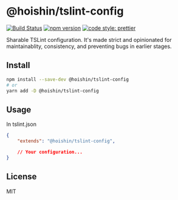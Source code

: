 # @hoishin/tslint-config

[![Build Status](https://travis-ci.com/Hoishin/tslint-config.svg?branch=master)](https://travis-ci.com/Hoishin/tslint-config)
[![npm version](https://badge.fury.io/js/%40hoishin%2Ftslint-config.svg)](https://badge.fury.io/js/%40hoishin%2Ftslint-config)
[![code style: prettier](https://img.shields.io/badge/code_style-prettier-ff69b4.svg?style=flat-square)](https://github.com/prettier/prettier)

Sharable TSLint configuration. It's made strict and opinionated for maintainablity, consistency, and preventing bugs in earlier stages.

## Install

```sh
npm install --save-dev @hoishin/tslint-config
# or
yarn add -D @hoishin/tslint-config
```

## Usage
In tslint.json

```json
{
	"extends": "@hoishin/tslint-config",

	// Your configuration...
}
```

## License

MIT
